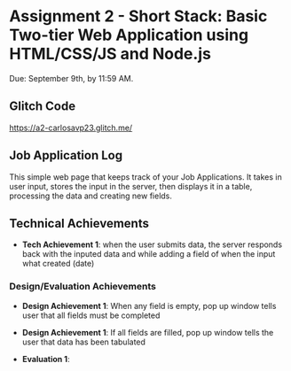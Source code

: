 Assignment 2 - Short Stack: Basic Two-tier Web Application using HTML/CSS/JS and Node.js  
===

Due: September 9th, by 11:59 AM.

## Glitch Code
https://a2-carlosavp23.glitch.me/

## Job Application Log
This simple web page that keeps track of your Job Applications. It takes in user input, stores the input in the server, then displays it in a table, processing the data and creating new fields.  

## Technical Achievements
- **Tech Achievement 1**: when the user submits data, the server responds back with the inputed data and while adding a field of when the input what created (date)

### Design/Evaluation Achievements
- **Design Achievement 1**: When any field is empty, pop up window tells user that all fields must be completed
- **Design Achievement 1**: If all fields are filled, pop up window tells the user that data has been tabulated

- **Evaluation 1**:


